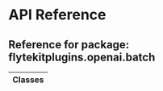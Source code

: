 # API Reference

## Reference for package: flytekitplugins.openai.batch

| Classes  |
| :------------- |
